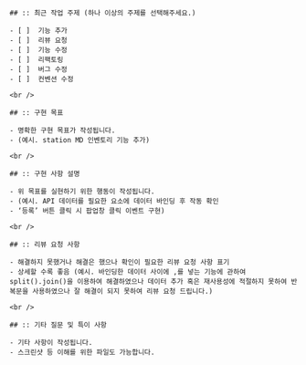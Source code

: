 
    ## :: 최근 작업 주제 (하나 이상의 주제를 선택해주세요.)
    
    - [ ]  기능 추가
    - [ ]  리뷰 요청
    - [ ]  기능 수정
    - [ ]  리팩토링
    - [ ]  버그 수정
    - [ ]  컨벤션 수정
    
    <br />
    
    ## :: 구현 목표
    
    - 명확한 구현 목표가 작성됩니다.
    - (예시. station MD 인벤토리 기능 추가)
    
    <br />
    
    ## :: 구현 사항 설명
    
    - 위 목표를 실현하기 위한 행동이 작성됩니다.
    - (예시. API 데이터를 필요한 요소에 데이터 바인딩 후 작동 확인
    - ‘등록’ 버튼 클릭 시 팝업창 클릭 이벤트 구현)
    
    <br />
    
    ## :: 리뷰 요청 사항
    
    - 해결하지 못했거나 해결은 했으나 확인이 필요한 리뷰 요청 사항 표기
    - 상세할 수록 좋음 (예시. 바인딩한 데이터 사이에 ,를 넣는 기능에 관하여 split().join()을 이용하여 해결하였으나 데이터 추가 혹은 재사용성에 적절하지 못하여 반복문을 사용하였으나 잘 해결이 되지 못하여 리뷰 요청 드립니다.)
    
    <br />
    
    ## :: 기타 질문 및 특이 사항
    
    - 기타 사항이 작성됩니다.
    - 스크린샷 등 이해를 위한 파일도 가능합니다.

